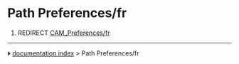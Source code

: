 # Path Preferences/fr
1.  REDIRECT [CAM_Preferences/fr](CAM_Preferences/fr.md)



---
⏵ [documentation index](../README.md) > Path Preferences/fr
